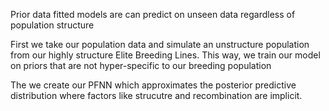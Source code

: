 Prior data fitted models are can predict on unseen data regardless of population structure

First we take our population data and simulate an unstructure population from our highly structure Elite Breeding Lines.
This way, we train our model on priors that are not hyper-specific to our breeding population

The we create our PFNN which approximates the posterior predictive distribution where factors like strucutre and recombination are implicit.
